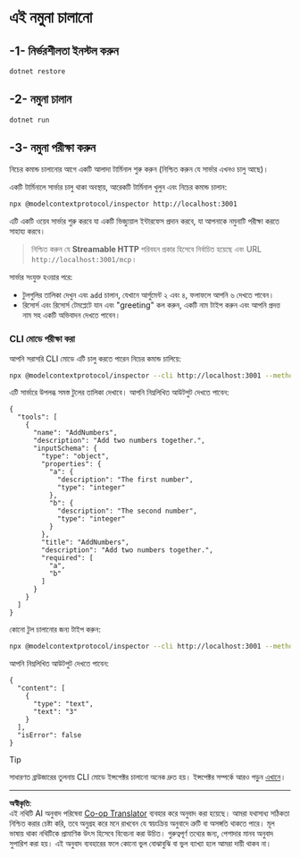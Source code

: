 <!--
CO_OP_TRANSLATOR_METADATA:
{
  "original_hash": "dde4e32e4b55ef4962c411b39d2340a7",
  "translation_date": "2025-09-03T16:02:36+00:00",
  "source_file": "03-GettingStarted/06-http-streaming/solution/dotnet/README.md",
  "language_code": "bn"
}
-->
# এই নমুনা চালানো

## -1- নির্ভরশীলতা ইনস্টল করুন

```bash
dotnet restore
```

## -2- নমুনা চালান

```bash
dotnet run
```

## -3- নমুনা পরীক্ষা করুন

নিচের কমান্ড চালানোর আগে একটি আলাদা টার্মিনাল শুরু করুন (নিশ্চিত করুন যে সার্ভার এখনও চালু আছে)।

একটি টার্মিনালে সার্ভার চালু থাকা অবস্থায়, আরেকটি টার্মিনাল খুলুন এবং নিচের কমান্ড চালান:

```bash
npx @modelcontextprotocol/inspector http://localhost:3001
```

এটি একটি ওয়েব সার্ভার শুরু করবে যা একটি ভিজ্যুয়াল ইন্টারফেস প্রদান করবে, যা আপনাকে নমুনাটি পরীক্ষা করতে সাহায্য করবে।

> নিশ্চিত করুন যে **Streamable HTTP** পরিবহন প্রকার হিসেবে নির্বাচিত হয়েছে এবং URL `http://localhost:3001/mcp`।

সার্ভার সংযুক্ত হওয়ার পরে:

- টুলগুলির তালিকা দেখুন এবং `add` চালান, যেখানে আর্গুমেন্ট ২ এবং ৪, ফলাফলে আপনি ৬ দেখতে পাবেন।
- রিসোর্স এবং রিসোর্স টেমপ্লেটে যান এবং "greeting" কল করুন, একটি নাম টাইপ করুন এবং আপনি প্রদত্ত নাম সহ একটি অভিবাদন দেখতে পাবেন।

### CLI মোডে পরীক্ষা করা

আপনি সরাসরি CLI মোডে এটি চালু করতে পারেন নিচের কমান্ড চালিয়ে:

```bash 
npx @modelcontextprotocol/inspector --cli http://localhost:3001 --method tools/list
```

এটি সার্ভারে উপলব্ধ সমস্ত টুলের তালিকা দেখাবে। আপনি নিম্নলিখিত আউটপুট দেখতে পাবেন:

```text
{
  "tools": [
    {
      "name": "AddNumbers",
      "description": "Add two numbers together.",
      "inputSchema": {
        "type": "object",
        "properties": {
          "a": {
            "description": "The first number",
            "type": "integer"
          },
          "b": {
            "description": "The second number",
            "type": "integer"
          }
        },
        "title": "AddNumbers",
        "description": "Add two numbers together.",
        "required": [
          "a",
          "b"
        ]
      }
    }
  ]
}
```

কোনো টুল চালানোর জন্য টাইপ করুন:

```bash
npx @modelcontextprotocol/inspector --cli http://localhost:3001 --method tools/call --tool-name AddNumbers --tool-arg a=1 --tool-arg b=2
```

আপনি নিম্নলিখিত আউটপুট দেখতে পাবেন:

```text
{
  "content": [
    {
      "type": "text",
      "text": "3"
    }
  ],
  "isError": false
}
```

> [!TIP]
> সাধারণত ব্রাউজারের তুলনায় CLI মোডে ইন্সপেক্টর চালানো অনেক দ্রুত হয়।
> ইন্সপেক্টর সম্পর্কে আরও পড়ুন [এখানে](https://github.com/modelcontextprotocol/inspector)।

---

**অস্বীকৃতি**:  
এই নথিটি AI অনুবাদ পরিষেবা [Co-op Translator](https://github.com/Azure/co-op-translator) ব্যবহার করে অনুবাদ করা হয়েছে। আমরা যথাসাধ্য সঠিকতা নিশ্চিত করার চেষ্টা করি, তবে অনুগ্রহ করে মনে রাখবেন যে স্বয়ংক্রিয় অনুবাদে ত্রুটি বা অসঙ্গতি থাকতে পারে। মূল ভাষায় থাকা নথিটিকে প্রামাণিক উৎস হিসেবে বিবেচনা করা উচিত। গুরুত্বপূর্ণ তথ্যের জন্য, পেশাদার মানব অনুবাদ সুপারিশ করা হয়। এই অনুবাদ ব্যবহারের ফলে কোনো ভুল বোঝাবুঝি বা ভুল ব্যাখ্যা হলে আমরা দায়ী থাকব না।